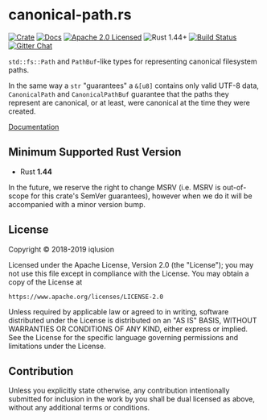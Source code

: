 # canonical-path.rs

[![Crate][crate-image]][crate-link]
[![Docs][docs-image]][docs-link]
[![Apache 2.0 Licensed][license-image]][license-link]
![Rust 1.44+][rustc-image]
[![Build Status][build-image]][build-link]
[![Gitter Chat][gitter-image]][gitter-link]

`std::fs::Path` and `PathBuf`-like types for representing canonical
filesystem paths.

In the same way a `str` "guarantees" a `&[u8]` contains only valid UTF-8 data,
`CanonicalPath` and `CanonicalPathBuf` guarantee that the paths they represent
are canonical, or at least, were canonical at the time they were created.

[Documentation][docs-link]

## Minimum Supported Rust Version

- Rust **1.44**

In the future, we reserve the right to change MSRV (i.e. MSRV is out-of-scope
for this crate's SemVer guarantees), however when we do it will be accompanied
with a minor version bump.

## License

Copyright © 2018-2019 iqlusion

Licensed under the Apache License, Version 2.0 (the "License");
you may not use this file except in compliance with the License.
You may obtain a copy of the License at

    https://www.apache.org/licenses/LICENSE-2.0

Unless required by applicable law or agreed to in writing, software
distributed under the License is distributed on an "AS IS" BASIS,
WITHOUT WARRANTIES OR CONDITIONS OF ANY KIND, either express or implied.
See the License for the specific language governing permissions and
limitations under the License.

## Contribution

Unless you explicitly state otherwise, any contribution intentionally
submitted for inclusion in the work by you shall be dual licensed as above,
without any additional terms or conditions.

[//]: # (badges)

[crate-image]: https://img.shields.io/crates/v/canonical-path.svg
[crate-link]: https://crates.io/crates/canonical-path
[docs-image]: https://docs.rs/canonical-path/badge.svg
[docs-link]: https://docs.rs/canonical-path/
[license-image]: https://img.shields.io/badge/license-Apache2.0-blue.svg
[license-link]: https://github.com/iqlusioninc/crates/blob/main/LICENSE
[rustc-image]: https://img.shields.io/badge/rustc-1.44+-blue.svg
[build-image]: https://github.com/iqlusioninc/crates/actions/workflows/canonical-path.yml/badge.svg
[build-link]: https://github.com/iqlusioninc/crates/actions/workflows/canonical-path.yml
[gitter-image]: https://badges.gitter.im/iqlusioninc/community.svg
[gitter-link]: https://gitter.im/iqlusioninc/community
